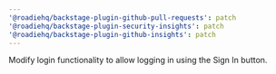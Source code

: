 ```yaml
---
'@roadiehq/backstage-plugin-github-pull-requests': patch
'@roadiehq/backstage-plugin-security-insights': patch
'@roadiehq/backstage-plugin-github-insights': patch
---
```


Modify login functionality to allow logging in using the Sign In button.
